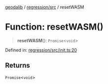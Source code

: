 [geodalib](../../../modules.md) / [regression/src](../index.md) / resetWASM

# Function: resetWASM()

> **resetWASM**(): `Promise`\<`void`\>

Defined in: [regression/src/init.ts:20](https://github.com/GeoDaCenter/geoda-lib/blob/5c8fba7800a0ff8c8ed4b8b260cc40d1229fb38a/js/packages/regression/src/init.ts#L20)

## Returns

`Promise`\<`void`\>
